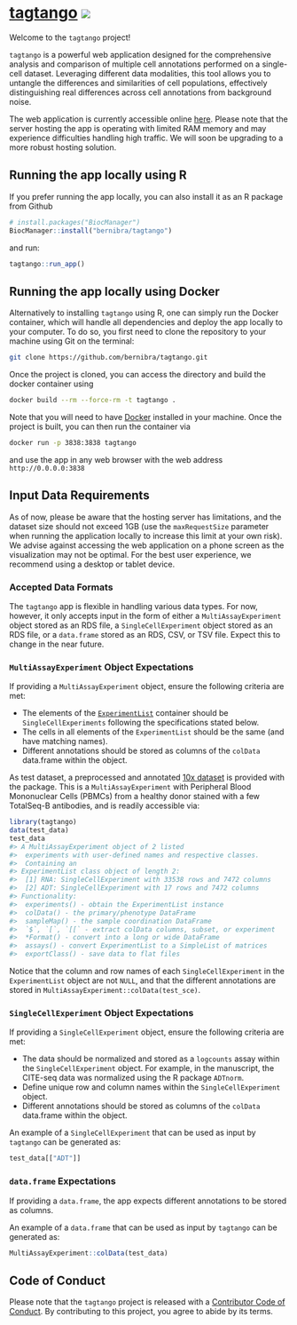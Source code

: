 
<!-- README.md is generated from README.Rmd. Please edit that file -->

<!-- Good examples for for the README and article:
        - https://github.com/LieberInstitute/spatialLIBD/blob/devel/README.Rmd
-->

# [tagtango](https://tagtango.unil.ch/) [![](https://badgen.net/badge/DOI/10.1093%2Fbioinformatics%2Fbtaf012/yellow)](https://doi.org/10.1093/bioinformatics/btaf012)

<!-- badges: start -->

<!-- badges: end -->

Welcome to the `tagtango` project!

`tagtango` is a powerful web application designed for the comprehensive
analysis and comparison of multiple cell annotations performed on a
single-cell dataset. Leveraging different data modalities, this tool
allows you to untangle the differences and similarities of cell
populations, effectively distinguishing real differences across cell
annotations from background noise.

The web application is currently accessible online
[here](https://tagtango.unil.ch/). Please note that the server hosting
the app is operating with limited RAM memory and may experience
difficulties handling high traffic. We will soon be upgrading to a more
robust hosting solution.

## Running the app locally using R

If you prefer running the app locally, you can also install it as an R
package from Github

``` r
# install.packages("BiocManager")
BiocManager::install("bernibra/tagtango")
```

and run:

``` r
tagtango::run_app()
```

## Running the app locally using Docker

Alternatively to installing `tagtango` using R, one can simply run the
Docker container, which will handle all dependencies and deploy the app
locally to your computer. To do so, you first need to clone the
repository to your machine using Git on the terminal:

``` bash
git clone https://github.com/bernibra/tagtango.git
```

Once the project is cloned, you can access the directory and build the
docker container using

``` bash
docker build --rm --force-rm -t tagtango .
```

Note that you will need to have
[Docker](https://docs.docker.com/get-docker/) installed in your machine.
Once the project is built, you can then run the container via

``` bash
docker run -p 3838:3838 tagtango
```

and use the app in any web browser with the web address
`http://0.0.0.0:3838`

## Input Data Requirements

As of now, please be aware that the hosting server has limitations, and
the dataset size should not exceed 1GB (use the `maxRequestSize`
parameter when running the application locally to increase this limit at
your own risk). We advise against accessing the web application on a
phone screen as the visualization may not be optimal. For the best user
experience, we recommend using a desktop or tablet device.

### Accepted Data Formats

The `tagtango` app is flexible in handling various data types. For now,
however, it only accepts input in the form of either a
`MultiAssayExperiment` object stored as an RDS file, a
`SingleCellExperiment` object stored as an RDS file, or a `data.frame`
stored as an RDS, CSV, or TSV file. Expect this to change in the near
future.

### `MultiAssayExperiment` Object Expectations

If providing a `MultiAssayExperiment` object, ensure the following
criteria are met:

- The elements of the
  [`ExperimentList`](https://rdrr.io/bioc/MultiAssayExperiment/f/vignettes/MultiAssayExperiment.Rmd)
  container should be `SingleCellExperiments` following the
  specifications stated below.
- The cells in all elements of the `ExperimentList` should be the same
  (and have matching names).
- Different annotations should be stored as columns of the `colData`
  data.frame within the object.

As test dataset, a preprocessed and annotated [10x
dataset](https://support.10xgenomics.com/single-cell-gene-expression/datasets/3.0.0/pbmc_10k_protein_v3)
is provided with the package. This is a `MultiAssayExperiment` with
Peripheral Blood Mononuclear Cells (PBMCs) from a healthy donor stained
with a few TotalSeq-B antibodies, and is readily accessible via:

``` r
library(tagtango)
data(test_data)
test_data
#> A MultiAssayExperiment object of 2 listed
#>  experiments with user-defined names and respective classes.
#>  Containing an
#> ExperimentList class object of length 2:
#>  [1] RNA: SingleCellExperiment with 33538 rows and 7472 columns
#>  [2] ADT: SingleCellExperiment with 17 rows and 7472 columns
#> Functionality:
#>  experiments() - obtain the ExperimentList instance
#>  colData() - the primary/phenotype DataFrame
#>  sampleMap() - the sample coordination DataFrame
#>  `$`, `[`, `[[` - extract colData columns, subset, or experiment
#>  *Format() - convert into a long or wide DataFrame
#>  assays() - convert ExperimentList to a SimpleList of matrices
#>  exportClass() - save data to flat files
```

Notice that the column and row names of each `SingleCellExperiment` in
the `ExperimentList` object are not `NULL`, and that the different
annotations are stored in `MultiAssayExperiment::colData(test_sce)`.

### `SingleCellExperiment` Object Expectations

If providing a `SingleCellExperiment` object, ensure the following
criteria are met:

- The data should be normalized and stored as a `logcounts` assay within
  the `SingleCellExperiment` object. For example, in the manuscript, the
  CITE-seq data was normalized using the R package `ADTnorm`.
- Define unique row and column names within the `SingleCellExperiment`
  object.
- Different annotations should be stored as columns of the `colData`
  data.frame within the object.

An example of a `SingleCellExperiment` that can be used as input by
`tagtango` can be generated as:

``` r
test_data[["ADT"]]
```

### `data.frame` Expectations

If providing a `data.frame`, the app expects different annotations to be
stored as columns.

An example of a `data.frame` that can be used as input by `tagtango` can
be generated as:

``` r
MultiAssayExperiment::colData(test_data)
```

## Code of Conduct

Please note that the `tagtango` project is released with a [Contributor
Code of
Conduct](https://github.com/bernibra/tagtango?tab=coc-ov-file#readme).
By contributing to this project, you agree to abide by its terms.
